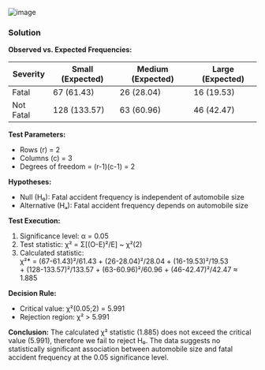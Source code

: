 ![image](https://github.com/user-attachments/assets/2fa35355-6506-4496-9c81-3d939089ff63)

### Solution

**Observed vs. Expected Frequencies:**

| Severity     | Small (Expected) | Medium (Expected) | Large (Expected) |
|--------------|------------------|-------------------|------------------|
| Fatal        | 67 (61.43)       | 26 (28.04)        | 16 (19.53)       |
| Not Fatal    | 128 (133.57)     | 63 (60.96)        | 46 (42.47)       |

**Test Parameters:**
- Rows (r) = 2  
- Columns (c) = 3  
- Degrees of freedom = (r-1)(c-1) = 2  

**Hypotheses:**
- Null (H₀): Fatal accident frequency is independent of automobile size  
- Alternative (Hₐ): Fatal accident frequency depends on automobile size  

**Test Execution:**
1. Significance level: α = 0.05  
2. Test statistic: χ² = Σ[(O-E)²/E] ~ χ²(2)  
3. Calculated statistic:  
   χ²* = (67-61.43)²/61.43 + (26-28.04)²/28.04 + (16-19.53)²/19.53  
        + (128-133.57)²/133.57 + (63-60.96)²/60.96 + (46-42.47)²/42.47 ≈ 1.885  

**Decision Rule:**
- Critical value: χ²(0.05;2) = 5.991  
- Rejection region: χ² > 5.991  

**Conclusion:**
The calculated χ² statistic (1.885) does not exceed the critical value (5.991), therefore we fail to reject H₀. The data suggests no statistically significant association between automobile size and fatal accident frequency at the 0.05 significance level.
